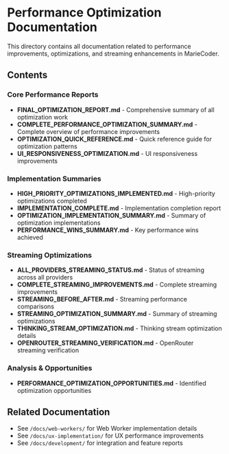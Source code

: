 # Performance Optimization Documentation

This directory contains all documentation related to performance improvements, optimizations, and streaming enhancements in MarieCoder.

## Contents

### Core Performance Reports
- **FINAL_OPTIMIZATION_REPORT.md** - Comprehensive summary of all optimization work
- **COMPLETE_PERFORMANCE_OPTIMIZATION_SUMMARY.md** - Complete overview of performance improvements
- **OPTIMIZATION_QUICK_REFERENCE.md** - Quick reference guide for optimization patterns
- **UI_RESPONSIVENESS_OPTIMIZATION.md** - UI responsiveness improvements

### Implementation Summaries
- **HIGH_PRIORITY_OPTIMIZATIONS_IMPLEMENTED.md** - High-priority optimizations completed
- **IMPLEMENTATION_COMPLETE.md** - Implementation completion report
- **OPTIMIZATION_IMPLEMENTATION_SUMMARY.md** - Summary of optimization implementations
- **PERFORMANCE_WINS_SUMMARY.md** - Key performance wins achieved

### Streaming Optimizations
- **ALL_PROVIDERS_STREAMING_STATUS.md** - Status of streaming across all providers
- **COMPLETE_STREAMING_IMPROVEMENTS.md** - Complete streaming improvements
- **STREAMING_BEFORE_AFTER.md** - Streaming performance comparisons
- **STREAMING_OPTIMIZATION_SUMMARY.md** - Summary of streaming optimizations
- **THINKING_STREAM_OPTIMIZATION.md** - Thinking stream optimization details
- **OPENROUTER_STREAMING_VERIFICATION.md** - OpenRouter streaming verification

### Analysis & Opportunities
- **PERFORMANCE_OPTIMIZATION_OPPORTUNITIES.md** - Identified optimization opportunities

## Related Documentation

- See `/docs/web-workers/` for Web Worker implementation details
- See `/docs/ux-implementation/` for UX performance improvements
- See `/docs/development/` for integration and feature reports
